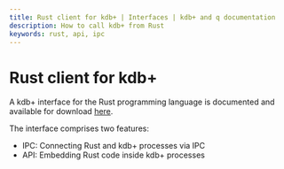 ```yaml
---
title: Rust client for kdb+ | Interfaces | kdb+ and q documentation
description: How to call kdb+ from Rust
keywords: rust, api, ipc
---
```


# Rust client for kdb+

A kdb+ interface for the Rust programming language is documented and available for download [here](https://github.com/KxSystems/kxkdb).

The interface comprises two features:

- IPC: Connecting Rust and kdb+ processes via IPC
- API: Embedding Rust code inside kdb+ processes

